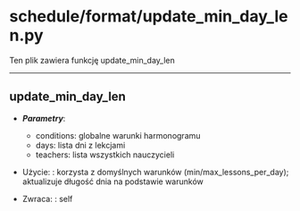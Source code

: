 # schedule/format/update_min_day_len.py

Ten plik zawiera funkcję update_min_day_len

---

## update_min_day_len
  * ***Parametry***:
      * conditions: globalne warunki harmonogramu
      * days: lista dni z lekcjami
      * teachers: lista wszystkich nauczycieli
    
  * Użycie:
  : korzysta z domyślnych warunków (min/max_lessons_per_day);
  aktualizuje długość dnia na podstawie warunków
    
  * Zwraca:
  : self
